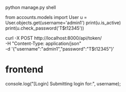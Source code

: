 python manage.py shell

from accounts.models import User
u = User.objects.get(username='admin1')
print(u.is_active)
print(u.check_password('T$t12345'))

curl -X POST http://localhost:8000/api/token/ \
  -H "Content-Type: application/json" \
  -d '{"username":"admin1","password":"T$t12345"}'

# frontend
console.log("[Login] Submitting login for:", username);